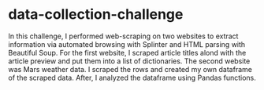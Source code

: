 # data-collection-challenge
In this challenge, I performed web-scraping on two websites to extract information via automated browsing with Splinter and HTML parsing with Beautiful Soup. For the first website, I scraped article titles alond with the article preview and put them into a list of dictionaries. The second website was Mars weather data. I scraped the rows and created my own dataframe of the scraped data. After, I analyzed the dataframe using Pandas functions.
